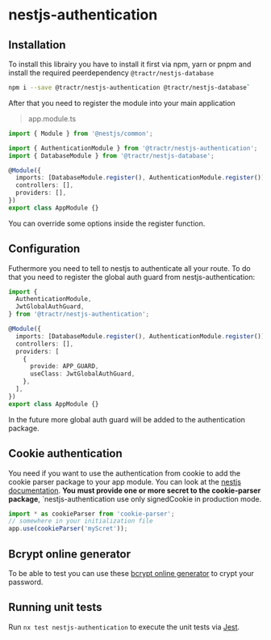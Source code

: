 # nestjs-authentication

## Installation

To install this librairy you have to install it first via npm, yarn or pnpm and
install the required peerdependency `@tractr/nestjs-database`

```bash
npm i --save @tractr/nestjs-authentication @tractr/nestjs-database`
```

After that you need to register the module into your main application

> app.module.ts

```typescript
import { Module } from '@nestjs/common';

import { AuthenticationModule } from '@tractr/nestjs-authentication';
import { DatabaseModule } from '@tractr/nestjs-database';

@Module({
  imports: [DatabaseModule.register(), AuthenticationModule.register()],
  controllers: [],
  providers: [],
})
export class AppModule {}
```

You can override some options inside the register function.

## Configuration

Futhermore you need to tell to nestjs to authenticate all your route. To do that
you need to register the global auth guard from nestjs-authentication:

```typescript
import {
  AuthenticationModule,
  JwtGlobalAuthGuard,
} from '@tractr/nestjs-authentication';

@Module({
  imports: [DatabaseModule.register(), AuthenticationModule.register()],
  controllers: [],
  providers: [
    {
      provide: APP_GUARD,
      useClass: JwtGlobalAuthGuard,
    },
  ],
})
export class AppModule {}
```

In the future more global auth guard will be added to the authentication
package.

## Cookie authentication

You need if you want to use the authentication from cookie to add the cookie
parser package to your app module. You can look at the
[nestjs documentation](https://docs.nestjs.com/techniques/cookies#cookies).
**You must provide one or more secret to the cookie-parser package**,
`nestjs-authentication use only signedCookie in production mode.

```typescript
import * as cookieParser from 'cookie-parser';
// somewhere in your initialization file
app.use(cookieParser('myScret'));
```

## Bcrypt online generator

To be able to test you can use these [bcrypt online generator](https://www.browserling.com/tools/bcrypt) to crypt your password.

## Running unit tests

Run `nx test nestjs-authentication` to execute the unit tests via
[Jest](https://jestjs.io).
